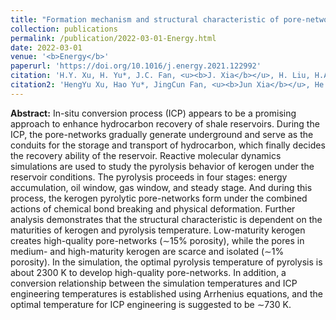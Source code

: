 ```yaml
---
title: "Formation mechanism and structural characteristic of pore-networks in shale kerogen during in-situ conversion process"
collection: publications
permalink: /publication/2022-03-01-Energy.html
date: 2022-03-01
venue: '<b>Energy</b>'
paperurl: 'https://doi.org/10.1016/j.energy.2021.122992'
citation: 'H.Y. Xu, H. Yu*, J.C. Fan, <u><b>J. Xia</b></u>, H. Liu, H.A. Wu*, Formation mechanism and structural characteristic of pore-networks in shale kerogen during in-situ conversion process. <i>Energy</i>, 2022, 242: 122992.'
citation2: 'HengYu Xu, Hao Yu*, JingCun Fan, <u><b>Jun Xia</b></u>, He Liu, HengAn Wu*, Formation mechanism and structural characteristic of pore-networks in shale kerogen during in-situ conversion process. <i>Energy</i>, 2022, 242: 122992.'
---
```


**Abstract:** In-situ conversion process (ICP) appears to be a promising approach to enhance hydrocarbon recovery of shale reservoirs. During the ICP, the pore-networks gradually generate underground and serve as the conduits for the storage and transport of hydrocarbon, which finally decides the recovery ability of the reservoir. Reactive molecular dynamics simulations are used to study the pyrolysis behavior of kerogen under the reservoir conditions. The pyrolysis proceeds in four stages: energy accumulation, oil window, gas window, and steady stage. And during this process, the kerogen pyrolytic pore-networks form under the combined actions of chemical bond breaking and physical deformation. Further analysis demonstrates that the structural characteristic is dependent on the maturities of kerogen and pyrolysis temperature. Low-maturity kerogen creates high-quality pore-networks (∼15% porosity), while the pores in medium- and high-maturity kerogen are scarce and isolated (∼1% porosity). In the simulation, the optimal pyrolysis temperature of pyrolysis is about 2300 K to develop high-quality pore-networks. In addition, a conversion relationship between the simulation temperatures and ICP engineering temperatures is established using Arrhenius equations, and the optimal temperature for ICP engineering is suggested to be ∼730 K.
